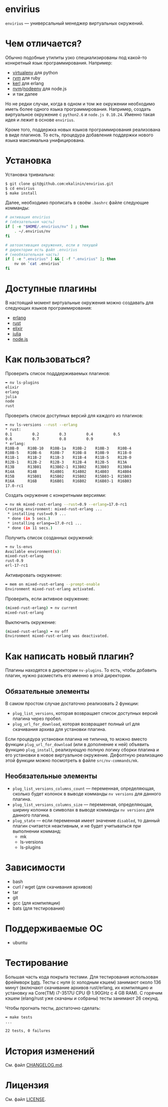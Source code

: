 envirius
========

``envirius`` — универсальный менеджер виртуальных окружений.

Чем отличается?
===============

Обычно подобные утилиты узко специализированы под какой-то конкретный язык
программирования. Например:

  * [virtualenv](https://github.com/pypa/virtualenv/) для python
  * [rvm](https://github.com/wayneeseguin/rvm/) для ruby
  * [kerl](https://github.com/spawngrid/kerl/) для erlang
  * [nvm](https://github.com/creationix/nvm)/[nodeenv](https://github.com/ekalinin/nodeenv/) для node.js
  * и так далее

Но не редки случаи, когда в одном и том же окружении необходимо иметь
более одного языка программирования. Например, создать виртуальное окружение
с ``python2.6`` и ``node.js 0.10.24``. Именно такая идея и лежит в основе
``envirius``.

Кроме того, поддержка новых языков программирования реализована в виде
плагинов. То есть, процедура добавления поддержки нового языка максимальна
унифицирована.

Установка
=========

Установка тривиальна:

```bash
$ git clone git@github.com:ekalinin/envirius.git
$ cd envirius
$ make install
```

Далее, необходимо прописать в своём ``.bashrc`` файле следующие комманды:

```bash
# активация envirius
# (обязательная часть)
if [ -e "$HOME/.envirius/nv" ] ; then
    . ~/.envirius/nv
fi

# автоактивация окружения, если в текущей
# директории есть файл .envirius
# (необязательная часть)
if [ -e ".envirius" ] && [ -f ".envirius" ]; then
    nv on `cat .envirius`
fi
```

Доступные плагины
=================

В настоящий момент виртуальные окружения можно создавать для следующих
языков программирования:

* [erlang](http://erlang.org/)
* [rust](http://rust-lang.org/)
* [elixir](http://elixir-lang.org/)
* [julia](http://julialang.org/)
* [node.js](http://nodejs.org/)

Как пользоваться?
=================

Проверить список подддерживаемых плагинов:

```bash
➥ nv ls-plugins
elixir
erlang
julia
node
rust
```

Проверить список доступных версий для каждого из плагинов:

```bash
➥ nv ls-versions --rust --erlang
* rust:
0.1         0.2         0.3         0.4         0.5
0.6         0.7         0.8         0.9
* erlang:
R10B-0    R10B-10   R10B-1a   R10B-2    R10B-3    R10B-4
R10B-5    R10B-6    R10B-7    R10B-8    R10B-9    R11B-0
R11B-1    R11B-2    R11B-3    R11B-4    R11B-5    R12B-0
R12B-1    R12B-2    R12B-3    R12B-4    R12B-5    R13A
R13B      R13B01    R13B02-1  R13B02    R13B03    R13B04
R14A      R14B      R14B01    R14B02    R14B03    R14B04
R15B      R15B01    R15B02    R15B02    R15B03-1  R15B03
R16A      R16B      R16B01    R16B02    R16B03-1  R16B03
17.0-rc1
```

Создать окружение с конкретными версиями:

```bash
➥ nv mk mixed-rust-erlang --rust=0.9 --erlang=17.0-rc1
Creating environment: mixed-rust-erlang ...
 * installing rust==0.9 ...
 * done (in 5 secs.)
 * installing erlang==17.0-rc1 ...
 * done (in 11 secs.)
```

Получить список созданных окружений:

```bash
➥ nv ls-envs
Available environment(s):
mixed-rust-erlang
rust-0.9
erl-17-rc1
```

Активировать окружение:

```bash
➥ mem on mixed-rust-erlang --prompt-enable
Environment mixed-rust-erlang activated.
```

Проверить, если активное окружение:

```bash
(mixed-rust-erlang) ➥ nv current
mixed-rust-erlang
```

Выключить окружение:

```bash
(mixed-rust-erlang) ➥ nv off
Environment mixed-rust-erlang was deactivated.
```

Как написать новый плагин?
==========================

Плагины находятся в директории ``nv-plugins``. То есть, чтобы добавить плагин,
нужно разместить его именно в этой директории.

Обязательные элементы
---------------------

В самом простом случае достаточно реализовать 2 функции:

* ``plug_list_versions``, которая возвращает список доступных версий плагина
  через пробел.
* ``plug_url_for_download``, которая возвращает полный url для скачивания
  архива для установки плагина.

Если процедура установки плагина не типична, то можно вместо функции
``plug_url_for_download`` (или в дополнение к ней) объявить функцию
``plug_install``, реализующую полную логику сборки плагина и его
установки в новое виртуальное окружение. Дефолтную реализацию этой
функции можно посмотреть в файле ``src/nv-commands/mk``.


Необязательные элементы
-----------------------

* ``plug_list_versions_columns_count`` — переменная, определяющая, сколько будет
  колонок в выводе комманды ``nv versions`` для данного плагина.
* ``plug_list_versions_columns_size`` — переменная, определяющая, ширину колонки в
  символах в выводе комманды ``nv versions`` для данного плагина.
* ``plug_state`` — если переменная имеет значение ``disabled``, то данный плагин
  считается неактивным, и не будет учитываться при выполнении комманд:
  * mk
  * ls-versions
  * ls-plugins

Зависимости
===========

* bash
* curl / wget (для скачивания архивов)
* tar
* git
* gcc (для компиляции)
* bats (для тестирования)

Поддерживаемые ОС
=================

* ubuntu

Тестирование
============

Большая часть кода покрыта тестами. Для тестирования использован фреймворк
[bats](https://github.com/sstephenson/bats). Тесты с нуля (с холодным кэшем)
занимают около 136 минут (включают скачивание архивов rust/erlang, их компиляцию
и установку на Core(TM) i7-3517U CPU @ 1.90GHz с 4 GB RAM). С горячим кэшем
(elang/rust уже скачаны и собраны) тесты занимают 26 секунд.

Чтобы прогнать тесты, достаточно сделать:

```bash
➥ make tests
...

22 tests, 0 failures
```

История изменений
=================

См. файл [CHANGELOG.md](https://github.com/ekalinin/envirius/blob/master/CHANGELOG.md).

Лицензия
========

См. файл [LICENSE](https://github.com/ekalinin/envirius/blob/master/LICENSE).
